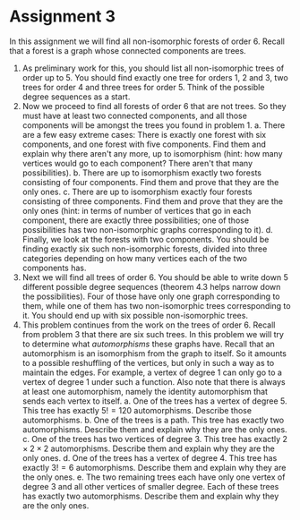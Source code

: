 # Assignment 3

In this assignment we will find all non-isomorphic forests of order $6$. Recall that a forest is a graph whose connected components are trees.

1. As preliminary work for this, you should list all non-isomorphic trees of order up to $5$. You should find exactly one tree for orders $1$, $2$ and $3$, two trees for order $4$ and three trees for order $5$. Think of the possible degree sequences as a start.
2. Now we proceed to find all forests of order $6$ that are not trees. So they must have at least two connected components, and all those components will be amongst the trees you found in problem 1.
    a. There are a few easy extreme cases: There is exactly one forest with six components, and one forest with five components. Find them and explain why there aren't any more, up to isomorphism (hint: how many vertices would go to each component? There aren't that many possibilities).
    b. There are up to isomorphism exactly two forests consisting of four components. Find them and prove that they are the only ones.
    c. There are up to isomorphism exactly four forests consisting of three components. Find them and prove that they are the only ones (hint: in terms of number of vertices that go in each component, there are exactly three possibilities; one of those possibilities has two non-isomorphic graphs corresponding to it).
    d. Finally, we look at the forests with two components. You should be finding exactly six such non-isomorphic forests, divided into three categories depending on how many vertices each of the two components has.
3. Next we will find all trees of order $6$. You should be able to write down $5$ different possible degree sequences (theorem 4.3 helps narrow down the possibilities). Four of those have only one graph corresponding to them, while one of them has two non-isomorphic trees corresponding to it. You should end up with six possible non-isomorphic trees.
4. This problem continues from the work on the trees of order $6$. Recall from problem 3 that there are six such trees. In this problem we will try to determine what *automorphisms* these graphs have. Recall that an automorphism is an isomorphism from the graph to itself. So it amounts to a possible reshuffling of the vertices, but only in such a way as to maintain the edges. For example, a vertex of degree 1 can only go to a vertex of degree 1 under such a function. Also note that there is always at least one automorphism, namely the identity automorphism that sends each vertex to itself.
    a. One of the trees has a vertex of degree $5$. This tree has exactly $5!=120$ automorphisms. Describe those automorphisms.
    b. One of the trees is a path. This tree has exactly two automorphisms. Describe them and explain why they are the only ones.
    c. One of the trees has two vertices of degree $3$. This tree has exactly $2\times 2\times 2$ automorphisms. Describe them and explain why they are the only ones.
    d. One of the trees has a vertex of degree $4$. This tree has exactly $3!=6$ automorphisms. Describe them and explain why they are the only ones.
    e. The two remaining trees each have only one vertex of degree $3$ and all other vertices of smaller degree. Each of these trees has exactly two automorphisms. Describe them and explain why they are the only ones.
